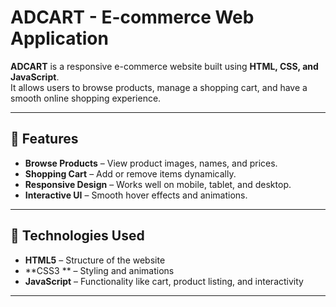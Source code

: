 # ADCART - E-commerce Web Application

**ADCART** is a responsive e-commerce website built using **HTML, CSS, and JavaScript**.  
It allows users to browse products, manage a shopping cart, and have a smooth online shopping experience.

---

## 🔹 Features
- **Browse Products** – View product images, names, and prices.  
- **Shopping Cart** – Add or remove items dynamically.  
- **Responsive Design** – Works well on mobile, tablet, and desktop.  
- **Interactive UI** – Smooth hover effects and animations.  

---

## 🔹 Technologies Used
- **HTML5** – Structure of the website  
- **CSS3 ** – Styling and animations  
- **JavaScript** – Functionality like cart, product listing, and interactivity  

---

